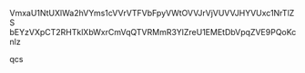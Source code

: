 VmxaU1NtUXlWa2hVYms1cVVrVTFVbFpyVWtOVVJrVjVUVVJHYVUxc1NrTlZS
bEYzVXpCT2RHTklXbWxrCmVqQTVRMmR3YlZreU1EMEtDbVpqZVE9PQoKcnlz

qcs